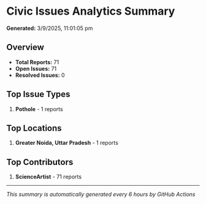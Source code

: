 #  Civic Issues Analytics Summary

**Generated:** 3/9/2025, 11:01:05 pm

##  Overview
- **Total Reports:** 71
- **Open Issues:** 71
- **Resolved Issues:** 0

##  Top Issue Types
1. **Pothole** - 1 reports

##  Top Locations
1. **Greater Noida, Uttar Pradesh** - 1 reports

##  Top Contributors
1. **ScienceArtist** - 71 reports

---
*This summary is automatically generated every 6 hours by GitHub Actions*
